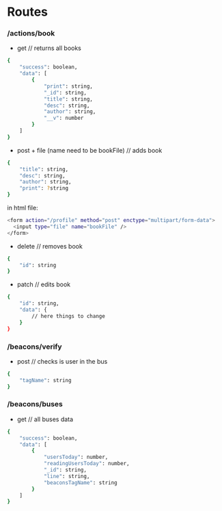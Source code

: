 # Routes

### /actions/book
* get // returns all books 
```sh
{
    "success": boolean,
    "data": [
        {
            "print": string,
            "_id": string,
            "title": string,
            "desc": string,
            "author": string,
            "__v": number
        }
    ]
}
```
* post + file (name need to be bookFile) // adds book
```sh
{
	"title": string,
	"desc": string,
	"author": string,
	"print": ?string
}
```
in html file:
```sh
<form action="/profile" method="post" enctype="multipart/form-data">
  <input type="file" name="bookFile" />
</form>
```
* delete // removes book
```sh
{
    "id": string
}
```
* patch // edits book
```sh
{
    "id": string,
    "data": {
        // here things to change
    }
}
```
### /beacons/verify
* post // checks is user in the bus
```sh
{
    "tagName": string
}
```
### /beacons/buses
* get // all buses data
```sh
{
    "success": boolean,
    "data": [
        {
            "usersToday": number,
            "readingUsersToday": number,
            "_id": string,
            "line": string,
            "beaconsTagName": string
        }
    ]
}
```